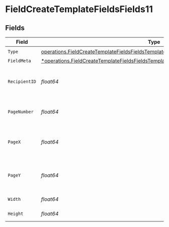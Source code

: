 # FieldCreateTemplateFieldsFields11


## Fields

| Field                                                                                                                                                                                             | Type                                                                                                                                                                                              | Required                                                                                                                                                                                          | Description                                                                                                                                                                                       |
| ------------------------------------------------------------------------------------------------------------------------------------------------------------------------------------------------- | ------------------------------------------------------------------------------------------------------------------------------------------------------------------------------------------------- | ------------------------------------------------------------------------------------------------------------------------------------------------------------------------------------------------- | ------------------------------------------------------------------------------------------------------------------------------------------------------------------------------------------------- |
| `Type`                                                                                                                                                                                            | [operations.FieldCreateTemplateFieldsFieldsTemplatesFieldsRequestRequestBody11Type](../../models/operations/fieldcreatetemplatefieldsfieldstemplatesfieldsrequestrequestbody11type.md)            | :heavy_check_mark:                                                                                                                                                                                | N/A                                                                                                                                                                                               |
| `FieldMeta`                                                                                                                                                                                       | [*operations.FieldCreateTemplateFieldsFieldsTemplatesFieldsRequestRequestBody11FieldMeta](../../models/operations/fieldcreatetemplatefieldsfieldstemplatesfieldsrequestrequestbody11fieldmeta.md) | :heavy_minus_sign:                                                                                                                                                                                | N/A                                                                                                                                                                                               |
| `RecipientID`                                                                                                                                                                                     | *float64*                                                                                                                                                                                         | :heavy_check_mark:                                                                                                                                                                                | The ID of the recipient to create the field for.                                                                                                                                                  |
| `PageNumber`                                                                                                                                                                                      | *float64*                                                                                                                                                                                         | :heavy_check_mark:                                                                                                                                                                                | The page number the field will be on.                                                                                                                                                             |
| `PageX`                                                                                                                                                                                           | *float64*                                                                                                                                                                                         | :heavy_check_mark:                                                                                                                                                                                | The X coordinate of where the field will be placed.                                                                                                                                               |
| `PageY`                                                                                                                                                                                           | *float64*                                                                                                                                                                                         | :heavy_check_mark:                                                                                                                                                                                | The Y coordinate of where the field will be placed.                                                                                                                                               |
| `Width`                                                                                                                                                                                           | *float64*                                                                                                                                                                                         | :heavy_check_mark:                                                                                                                                                                                | The width of the field.                                                                                                                                                                           |
| `Height`                                                                                                                                                                                          | *float64*                                                                                                                                                                                         | :heavy_check_mark:                                                                                                                                                                                | The height of the field.                                                                                                                                                                          |